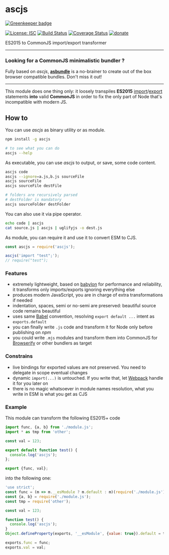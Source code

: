 # ascjs

[![Greenkeeper badge](https://badges.greenkeeper.io/WebReflection/ascjs.svg)](https://greenkeeper.io/)

[![License: ISC](https://img.shields.io/badge/License-ISC-yellow.svg)](https://opensource.org/licenses/ISC) [![Build Status](https://travis-ci.org/WebReflection/ascjs.svg?branch=master)](https://travis-ci.org/WebReflection/ascjs) [![Coverage Status](https://coveralls.io/repos/github/WebReflection/ascjs/badge.svg?branch=master)](https://coveralls.io/github/WebReflection/ascjs?branch=master) [![donate](https://img.shields.io/badge/$-donate-ff69b4.svg?maxAge=2592000&style=flat)](https://github.com/WebReflection/donate)

ES2015 to CommonJS import/export transformer

- - -

### Looking for a CommonJS minimalistic bundler ?

Fully based on _ascjs_, **[asbundle](https://github.com/WebReflection/asbundle)** is a no-brainer to create out of the box browser compatible bundles. Don't miss it out!

- - -

This module does one thing only:
it loosely transpiles **ES2015** [import](https://developer.mozilla.org/en-US/docs/web/javascript/reference/statements/import)/[export](https://developer.mozilla.org/en-US/docs/web/javascript/reference/statements/export) statements **into** valid **CommonJS** in order to fix the only part of Node that's incompatible with modern JS.

## How to

You can use _ascjs_ as binary utility or as module.

```sh
npm install -g ascjs

# to see what you can do
ascjs --help

```

As executable, you can use _ascjs_ to output, or save, some code content.
```sh
ascjs code
ascjs --ignore=a.js,b.js sourceFile
ascjs sourceFile
ascjs sourceFile destFile

# folders are recursively parsed
# destFolder is mandatory
ascjs sourceFolder destFolder
```

You can also use it via pipe operator.
```sh
echo code | ascjs
cat source.js | ascjs | uglifyjs -o dest.js
```

As module, you can require it and use it to convert ESM to CJS.
```js
const ascjs = require('ascjs');

ascjs('import "test";');
// require("test");
```

### Features

  * extremely lightweight, based on [babylon](https://github.com/babel/babylon) for performance and reliability, it transforms only imports/exports ignoring everything else
  * produces modern JavaScript, you are in charge of extra transformations if needed
  * indentation, spaces, semi or no-semi are preserved: beautiful source code remains beautiful
  * uses same [Babel](http://babeljs.io) convention, resolving `export default ...` intent as `exports.default`
  * you can finally write `.js` code and transform it for Node only before publishing on _npm_
  * you could write `.mjs` modules and transform them into CommonJS for [Browserify](http://browserify.org) or other bundlers as target

### Constrains

  * live bindings for exported values are not preserved. You need to delegate in scope eventual changes
  * dynamic `import(...)` is untouched. If you write that, let [Webpack](https://webpack.js.org) handle it for you later on
  * there is no magic whatsoever in module names resolution, what you write in ESM is what you get as CJS

### Example
This module can transform the following ES2015+ code
```js
import func, {a, b} from './module.js';
import * as tmp from 'other';

const val = 123;

export default function test() {
  console.log('ascjs');
};

export {func, val};
```
into the following one:
```js
'use strict';
const func = (m => m.__esModule ? m.default : m)(require('./module.js'));
const {a, b} = require('./module.js');
const tmp = require('other');

const val = 123;

function test() {
  console.log('ascjs');
}
Object.defineProperty(exports, '__esModule', {value: true}).default = test;

exports.func = func;
exports.val = val;
```